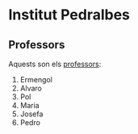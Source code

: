 # Institut Pedralbes

## Professors 

Aquests son els [professors](https://www.institutpedralbes.cat/):

1. Ermengol
2. Alvaro
3. Pol    
4. Maria
5. Josefa
6. Pedro